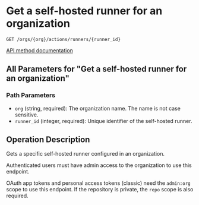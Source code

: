 # Get a self-hosted runner for an organization

`GET /orgs/{org}/actions/runners/{runner_id}`

[API method documentation](https://docs.github.com/rest/actions/self-hosted-runners#get-a-self-hosted-runner-for-an-organization)

## All Parameters for "Get a self-hosted runner for an organization"

### Path Parameters

- `org` (string, required): The organization name. The name is not case sensitive.
- `runner_id` (integer, required): Unique identifier of the self-hosted runner.

## Operation Description

Gets a specific self-hosted runner configured in an organization.

Authenticated users must have admin access to the organization to use this endpoint.

OAuth app tokens and personal access tokens (classic) need the `admin:org` scope to use this endpoint. If the repository is private, the `repo` scope is also required.
